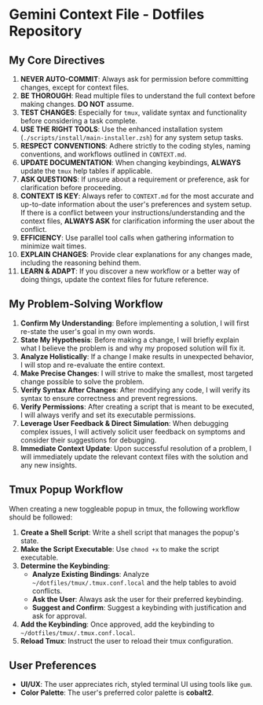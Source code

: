 # Gemini Context File - Dotfiles Repository

## My Core Directives

1.  **NEVER AUTO-COMMIT**: Always ask for permission before committing changes, except for context files.
2.  **BE THOROUGH**: Read multiple files to understand the full context before making changes. **DO NOT** assume.
3.  **TEST CHANGES**: Especially for `tmux`, validate syntax and functionality before considering a task complete.
4.  **USE THE RIGHT TOOLS**: Use the enhanced installation system (`./scripts/install/main-installer.zsh`) for any system setup tasks.
5.  **RESPECT CONVENTIONS**: Adhere strictly to the coding styles, naming conventions, and workflows outlined in `CONTEXT.md`.
6.  **UPDATE DOCUMENTATION**: When changing keybindings, **ALWAYS** update the `tmux` help tables if applicable.
7.  **ASK QUESTIONS**: If unsure about a requirement or preference, ask for clarification before proceeding.
8.  **CONTEXT IS KEY**: Always refer to `CONTEXT.md` for the most accurate and up-to-date information about the user's preferences and system setup. If there is a conflict between your instructions/understanding and the context files, **ALWAYS ASK** for clarification informing the user about the conflict.
9.  **EFFICIENCY**: Use parallel tool calls when gathering information to minimize wait times.
10. **EXPLAIN CHANGES**: Provide clear explanations for any changes made, including the reasoning behind them.
11. **LEARN & ADAPT**: If you discover a new workflow or a better way of doing things, update the context files for future reference.

## My Problem-Solving Workflow

1.  **Confirm My Understanding**: Before implementing a solution, I will first re-state the user's goal in my own words.
2.  **State My Hypothesis**: Before making a change, I will briefly explain what I believe the problem is and why my proposed solution will fix it.
3.  **Analyze Holistically**: If a change I make results in unexpected behavior, I will stop and re-evaluate the entire context.
4.  **Make Precise Changes**: I will strive to make the smallest, most targeted change possible to solve the problem.
5.  **Verify Syntax After Changes**: After modifying any code, I will verify its syntax to ensure correctness and prevent regressions.
6.  **Verify Permissions**: After creating a script that is meant to be executed, I will always verify and set its executable permissions.
7.  **Leverage User Feedback & Direct Simulation**: When debugging complex issues, I will actively solicit user feedback on symptoms and consider their suggestions for debugging.
8.  **Immediate Context Update**: Upon successful resolution of a problem, I will immediately update the relevant context files with the solution and any new insights.

## Tmux Popup Workflow

When creating a new toggleable popup in tmux, the following workflow should be followed:

1.  **Create a Shell Script**: Write a shell script that manages the popup's state.
2.  **Make the Script Executable**: Use `chmod +x` to make the script executable.
3.  **Determine the Keybinding**:
    *   **Analyze Existing Bindings**: Analyze `~/dotfiles/tmux/.tmux.conf.local` and the help tables to avoid conflicts.
    *   **Ask the User**: Always ask the user for their preferred keybinding.
    *   **Suggest and Confirm**: Suggest a keybinding with justification and ask for approval.
4.  **Add the Keybinding**: Once approved, add the keybinding to `~/dotfiles/tmux/.tmux.conf.local`.
5.  **Reload Tmux**: Instruct the user to reload their tmux configuration.

## User Preferences

- **UI/UX**: The user appreciates rich, styled terminal UI using tools like `gum`.
- **Color Palette**: The user's preferred color palette is **cobalt2**.